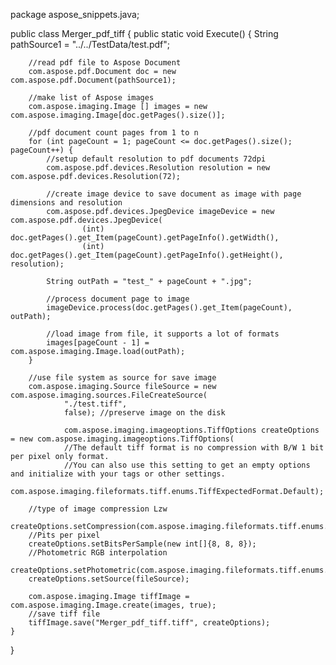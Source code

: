 package aspose_snippets.java;

public class Merger_pdf_tiff {
    public static void Execute() {
        String pathSource1 = "../../TestData/test.pdf";

        //read pdf file to Aspose Document
        com.aspose.pdf.Document doc = new com.aspose.pdf.Document(pathSource1);

        //make list of Aspose images
        com.aspose.imaging.Image [] images = new com.aspose.imaging.Image[doc.getPages().size()];

        //pdf document count pages from 1 to n
        for (int pageCount = 1; pageCount <= doc.getPages().size(); pageCount++) {
            //setup default resolution to pdf documents 72dpi
            com.aspose.pdf.devices.Resolution resolution = new com.aspose.pdf.devices.Resolution(72);

            //create image device to save document as image with page dimensions and resolution
            com.aspose.pdf.devices.JpegDevice imageDevice = new com.aspose.pdf.devices.JpegDevice(
                    (int) doc.getPages().get_Item(pageCount).getPageInfo().getWidth(),
                    (int) doc.getPages().get_Item(pageCount).getPageInfo().getHeight(), resolution);

            String outPath = "test_" + pageCount + ".jpg";

            //process document page to image
            imageDevice.process(doc.getPages().get_Item(pageCount), outPath);

            //load image from file, it supports a lot of formats
            images[pageCount - 1] = com.aspose.imaging.Image.load(outPath);
        }

        //use file system as source for save image
        com.aspose.imaging.Source fileSource = new com.aspose.imaging.sources.FileCreateSource(
                "./test.tiff",
                false); //preserve image on the disk

                com.aspose.imaging.imageoptions.TiffOptions createOptions = new com.aspose.imaging.imageoptions.TiffOptions(
                //The default tiff format is no compression with B/W 1 bit per pixel only format.
                //You can also use this setting to get an empty options and initialize with your tags or other settings.
                com.aspose.imaging.fileformats.tiff.enums.TiffExpectedFormat.Default);

        //type of image compression Lzw
        createOptions.setCompression(com.aspose.imaging.fileformats.tiff.enums.TiffCompressions.Lzw);
        //Pits per pixel
        createOptions.setBitsPerSample(new int[]{8, 8, 8});
        //Photometric RGB interpolation
        createOptions.setPhotometric(com.aspose.imaging.fileformats.tiff.enums.TiffPhotometrics.Rgb);
        createOptions.setSource(fileSource);

        com.aspose.imaging.Image tiffImage = com.aspose.imaging.Image.create(images, true);
        //save tiff file
        tiffImage.save("Merger_pdf_tiff.tiff", createOptions);
    }
}

